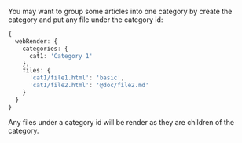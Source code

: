 You may want to group some articles into one category by create the category and put any file under the category id:

```ts
{
  webRender: {
    categories: {
      cat1: 'Category 1'
    },
    files: {
      'cat1/file1.html': 'basic',
      'cat1/file2.html': '@doc/file2.md'
    }
  }
}
```

Any files under a category id will be render as they are children of the category.